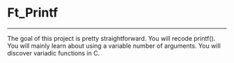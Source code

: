 # Ft_Printf
---
The goal of this project is pretty straightforward. You will recode printf(). You will mainly learn about using a variable number of arguments. You will discover variadic functions in C.
